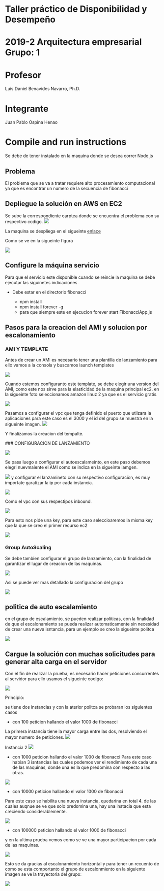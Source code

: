 
# Taller práctico de Disponibilidad y Desempeño

# 2019-2 Arquitectura empresarial Grupo: 1

# Profesor

Luis Daniel Benavides Navarro, Ph.D.

#  Integrante

Juan Pablo Ospina Henao

# Compile and run instructions

Se debe de tener instalado en la maquina donde se desea correr Node.js 

## Problema 

El problema que se va a tratar requiere alto procesamiento computacional ya que es encontrar un  numero de la secuencia de fibonacci

## Depliegue la solución en AWS en EC2
Se sube la correspondiente carptea donde se encuentra el problema con su respectivo codigo.
![](/img/2.png)

La maquina se despliega en el sigueinte [enlace](http://ec2-54-152-95-223.compute-1.amazonaws.com:3000/fibonacci/100)

Como se ve en la sigueinte figura 

![](/img/1.png)

## Configure la máquina servicio

Para que el servicio este disponible cuando se reincie la maquina se debe ejecutar las siguinetes indicaciones.
 
* Debe estar en el directorio fibonacci

    * npm install
    * npm install forever -g
    * para que siempre este en ejecucion forever start FibonacciApp.js 
    
    
## Pasos para la creacion del AMI y solucion por escalonamiento

### AMI Y TEMPLATE

Antes de crear un AMI es necesario tener una plantilla de lanzamiento para ello vamos a la consola y buscamos launch templates

![](/img/3.png)

Cuando estemos configuranto este template, se debe elegir una version del AMI, como este nos sirve para la elasticidad de la maquina principal ec2. en la sigueinte foto seleccionamos amazon linuz 2 ya que es el servicio gratis.

![](/img/4.png)

Pasamos a configurar el vpc que tenga definido el puerto que utilzara la aplicaciones para este caso es el 3000 y el id del grupo se muestra en la sigueinte imagen.
![](/img/5.png)

 Y finalizamos la creacion del tempalte.

 ### CONFIGURACION DE LANZAMIENTO 

![](/img/6.png)

Se pasa luego a configurar el autoescalameinto, en este paso debemos elegri nuevmaiente el AMI como se indica en la sigueinte iamgen.

![](/img/7.png)
 y configurar el lanzamineto con su respectivo configuraciòn, es muy importate garatizar la ip por cada instancia.

![](/img/8.png)

Como el vpc con sus respectipos inbound.

![](/img/9.png)

Para esto nos pide una key, para este caso seleccioaremos la misma key que la que se creo el primer recurso ec2

![](/img/10.png)

### Group AutoScaling

Se debe tambien configurar el grupo de lanzamiento, con la finalidad de garantizar el lugar de creacion de las maquinas.

![](/img/11.png)

Asi se puede ver mas detallado la configuracion del grupo

![](/img/13.png)

## politica de auto escalamiento 



en el grupo de escalamiento, se pueden realizar politicas, con la finalidad de que el escalonamiento se pueda realizar automaticamente sin necesidad de crear una nueva isntancia, para un ejemplo se creo la sigueinte politca

![](/img/12.png)


## Cargue la solución con muchas solicitudes para generar alta carga en el servidor

Con el fin de realizar la prueba, es necesario hacer peticiones concurrentes al servidor para ello usamos el sigueinte codigo:

![](/img/14.png)

Principio:

se tiene dos instancias y con la aterior politca se probaran los siguientes casos
 

 * con 100 peticion hallando el valor 1000 de fibonacci

La primera instancia tiene la mayor carga entre las dos, resolviendo el mayor numero de peticiones.
![](/img/15.png)

Instancia 2 
![](/img/16.png)


* con 1000 peticion hallando el valor 1000 de fibonacci
Para este caso habian 3 isntancias las cuales podemos ver el rendimiento de cada una de las maquinas, donde una es la que predomina con respecto a las otras.

![](/img/18.png)
* con 10000 peticion hallando el valor 1000 de fibonacci

Para este caso se habilita una nueva instancia, quedarina en total 4. de las cuales auqnue se ve que solo predomina una, hay una instacia que esta creciendo considerablemente.

![](/img/19.png)

* con 100000 peticion hallando el valor 1000 de fibonacci

y en la ultima prueba vemos como se ve una mayor participacion por cada de las maquinas.

![](/img/20.png)

Esto se da gracias al escalonamiento horizontal y para tener un recuento de como se esta comportanto el grupo de escalonmiento en la siguiente imagen se ve la trayectoria del grupo:

![](/img/17.png)



